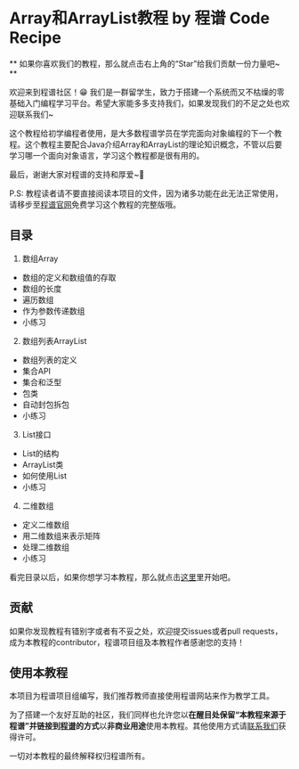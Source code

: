 # Array和ArrayList教程 by 程谱 Code Recipe

** 如果你喜欢我们的教程，那么就点击右上角的“Star”给我们贡献一份力量吧~ **

欢迎来到程谱社区！😁 我们是一群留学生，致力于搭建一个系统而又不枯燥的零基础入门编程学习平台。希望大家能多多支持我们，如果发现我们的不足之处也欢迎联系我们~

这个教程给初学编程者使用，是大多数程谱学员在学完面向对象编程的下一个教程。这个教程主要配合Java介绍Array和ArrayList的理论知识概念，不管以后要学习哪一个面向对象语言，学习这个教程都是很有用的。

最后，谢谢大家对程谱的支持和厚爱~💖

P.S: 教程读者请不要直接阅读本项目的文件，因为诸多功能在此无法正常使用，请移步至[程谱官网](https://coderecipe.cn/learn/4)免费学习这个教程的完整版哦。

目录
------
1. 数组Array
  * 数组的定义和数组值的存取
  * 数组的长度
  * 遍历数组
  * 作为参数传递数组
  * 小练习
2. 数组列表ArrayList
  * 数组列表的定义
  * 集合API
  * 集合和泛型
  * 包类
  * 自动封包拆包
  * 小练习
3. List<E>接口
  * List<E>的结构
  * ArrayList<E>类
  * 如何使用List<E>
  * 小练习
4. 二维数组
  * 定义二维数组
  * 用二维数组来表示矩阵
  * 处理二维数组
  * 小练习

看完目录以后，如果你想学习本教程，那么就点击[这里](https://coderecipe.cn/learn/4)里开始吧。

贡献
------
如果你发现教程有错别字或者有不妥之处，欢迎提交issues或者pull requests，成为本教程的contributor，程谱项目组及本教程作者感谢您的支持！

使用本教程
------
本项目为程谱项目组编写，我们推荐教师直接使用程谱网站来作为教学工具。

为了搭建一个友好互助的社区，我们同样也允许您以**在醒目处保留“本教程来源于程谱”并链接到[程谱](https://coderecipe.cn/learn/4)的方式**以**非商业用途**使用本教程。其他使用方式请[联系我们](mailto:cr@coderecipe.cn)获得许可。

一切对本教程的最终解释权归程谱所有。

